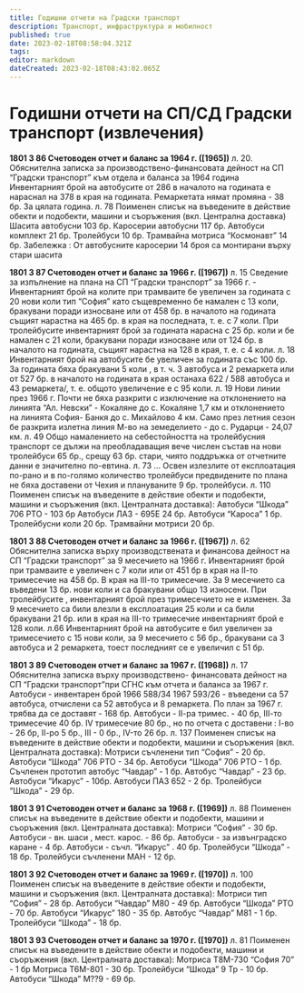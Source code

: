 ```yaml
---
title: Годишни отчети на Градски транспорт
description: Транспорт, инфраструктура и мобилност
published: true
date: 2023-02-18T08:58:04.321Z
tags: 
editor: markdown
dateCreated: 2023-02-18T08:43:02.065Z
---
```


# Годишни отчети на СП/СД Градски транспорт (извлечения)

**1801	3	86	Счетоводен отчет и баланс за 1964 г. ([1965])**
л. 20. Обяснителна записка за производствено-финансовата дейност на СП “Градски транспорт” към отдела и баланса за 1964 година
Инвентарният брой на автобусите от 286 в началото на годината е нараснал на 378 в края на годината. Ремаркетата нямат промяна  - 38 бр. За цялата година.
л. 78 Поименен списък на въведените в действие обекти и подобекти, машини и съоръжения (вкл. Централна доставка)
Шасита автобусни 103 бр.
Каросерии автобусни 117 бр.
Автобуси комплект 21 бр.
Тролейбуси 10 бр.
Трамвайна мотриса “Космонавт” 14 бр.
Забележка : От автобусните каросерии 14 броя са монтирани върху стари шасита

**1801	3	87	Счетоводен отчет и баланс за 1966 г. ([1967])**
л. 15 Сведение за изпълнение на плана на СП “Градски транспорт” за 1966 г. - Инвентарният брой на колите при трамваите бе увеличен за годината с 20 нови коли тип “София” като същевременно бе намален с 13 коли, бракувани поради износване или от 458 бр. в началото на годината същият нарастна на 465 бр. в края на последната, т. е. с 7 коли. При тролейбусите инвентарният брой за годината нарасна с 25 бр. коли и бе намален с 21 коли, бракувани поради износване или от 124 бр. в началото на годината, същият нарастна на 128 в края, т. е. с 4 коли.
л. 18 Инвентарният брой на автобусите бе увеличен за годината със 100 бр. За годината бяха бракувани 5 коли , в т. ч. 3 автобуса и 2 ремаркета или от 527 бр. в началото на годината в края останаха 622 / 588 автобуса и 43 ремаркета/, т. е. общото увеличение е с 95 коли.
л. 19 Нови линии през 1966 г. Почти не бяха разкрити с изключение на отклонението на линията “Ал. Невски” - Кокаляне до с. Кокаляне 1,7 км и отклонението на линията София- Банкя до с. Михайлово 4 км. Само през летния сезон бе разкрита излетна линия М-во на земеделието - до с. Рударци - 24,07 км.
л. 49 Общо намалението на себестойността на тролейбусния транспорт се дължи на преобладаващия вече числен състав на нови тролейбуси  65 бр., срещу 63 бр. стари, чиято поддръжка от отчетните данни е значително по-евтина.
л. 73 … Освен излезлите от експлоатация по-рано и в по-голямо количество тролейбуси предвидените по плана не бяха доставени от Чехия и плануваните 9 бр. тролейбуси.
л. 110 Поименен списък на въведените в действие обекти и подобекти, машини и съоръжения (вкл. Централната доставка):
Автобуси “Шкода” 706 РТО - 103 бр
Автобуси ЛАЗ - 695Е 24 бр.
Автобуси “Кароса” 1 бр.
Тролейбусни коли 20 бр.
Трамвайни мотриси 20 бр.

**1801	3	88	Счетоводен отчет и баланс за 1966 г. ([1967])**
л. 62 Обяснителна записка върху производствената и финансова дейност на СП “Градски транспорт” за 9 месечието на 1966 г. Инвентарният брой при трамваите е увеличен с 7 коли  или от 451 бр в края на ІІ-то тримесечие  на 458 бр.  В края на ІІІ-то тримесечие. За 9 месечието са въведени 13 бр. нови коли и са бракувани общо 13 износени. При тролейбусите , инвентарният брой през тримесечието не е изменен. За 9 месечието  са били влезли в експлоатация 25 коли и са били бракувани 21 бр. или в края на ІІІ-то тримесечие инвентарният брой е 128 коли.
л.66 Инвентарният брой на автобусите е бил увеличен  за тримесечието  с 15 нови коли, за 9 месечието с 56 бр., бракувани са 3 автобуса и 2 ремаркета, тоест последният се е увеличил с 51 бр.

**1801	3	89	Счетоводен отчет и баланс за 1967 г. ([1968])**
л. 17 Обяснителна записка върху производствено- финансовата дейност на СП “Градски транспорт”при СГНС към отчета и баланса за 1967 г. 
Автобуси - инвентарен брой 
1966 588/34
1967 593/26 - въведени са 57 автобуса, отчислени са 52 автобуса и 8 ремаркета. По план за 1967 г. трябва да се доставят - 168 бр. Автобуси - ІІ-ра тримес. - 40 бр, ІІІ-то тримесечие 40 бр. ІV тримесечие 80 бр., но по отчета с доставени : І-во - 26 бр, ІІ-ро 5 бр., ІІІ - 0 бр., ІV-то 26 бр.
л. 137 Поименен списък на въведените в действие обекти и подобекти, машини и съоръжения (вкл. Централната доставка):
Мотриси съчленени тип “София” - 20 бр.
Автобуси “Шкода” 706 РТО - 34 бр.
Автобуси “Шкода” 706 РТО - 1 бр.
Съчленен прототип автобус “Чавдар” - 1 бр.
Автобус “Чавдар” - 23 бр.
Автобуси “Икарус” - 10бр.
Автобуси ПАЗ 652 - 2 бр.
Тролейбуси “Шкода” - 29 бр.


**1801	3	91	Счетоводен отчет и баланс за 1968 г. ([1969])**
л. 88 Поименен списък на въведените в действие обекти и подобекти, машини и съоръжения (вкл. Централната доставка):
Мотриси “София” - 30 бр.
Автобуси - вн. шаси , мест. карос. - 86 бр.
Автобуси - за извънградско каране - 4 бр.
Автобуси - съчл. “Икарус” . 40 бр.
Тролейбуси “Шкода” - 18 бр.
Тролейбуси съчленени МАН - 12 бр.

**1801	3	92	Счетоводен отчет и баланс за 1969 г. ([1970])**
л. 100 Поименен списък на въведените в действие обекти и подобекти, машини и съоръжения (вкл. Централната доставка):
Мотриси тип “София” - 28 бр.
Автобуси “Чавдар” М80 - 49 бр.
Автобуси “Шкода” РТО - 70 бр.
Автобуси “Икарус” 180 - 35 бр.
Автобус “Чавдар” М81 - 1 бр.
Тролейбуси “Шкода” - 18 бр.

**1801	3	93	Счетоводен отчет и баланс за 1970 г. ([1970])**
л. 81 Поименен списък на въведените в действие обекти и подобекти, машини и съоръжения (вкл. Централната доставка):
Мотриса Т8М-730 “София 70” - 1 бр
Мотриса Т6М-801 - 30 бр.
Тролейбуси “Шкода” 9 Тр - 10 бр.
Автобуси “Шкода” М??9 - 69 бр.
